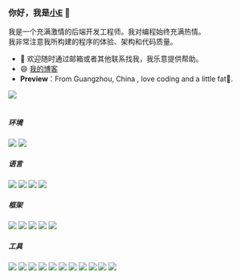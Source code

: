 ###  你好，我是<a href="https://github.com/embarce" target="_blank">小E</a> 👋
我是一个充满激情的后端开发工程师。我对编程始终充满热情。<br> 我非常注意我所构建的程序的体验、架构和代码质量。
- 💬 欢迎随时通过邮箱或者其他联系找我，我乐意提供帮助。
- 😄 <a href="http://embracechw.top/">我的博客</a>
- **Preview**：From Guangzhou, China , love coding and a little fat🍔.
<!--
**embarce/embarce** is a ✨ _special_ ✨ repository because its `README.md` (this file) appears on your GitHub profile.

Here are some ideas to get you started:

- 🔭 I’m currently working on ...
- 🌱 I’m currently learning ...
- 👯 I’m looking to collaborate on ...
- 🤔 I’m looking for help with ...
- 💬 Ask me about ...
- 📫 How to reach me: ...
- 😄 Pronouns: ...
- ⚡ Fun fact: ...
-->
![](https://github-readme-stats.vercel.app/api?username=embarce&theme=dark)
<br>
<br>
##### 环境
![](https://img.shields.io/badge/OS-Linux-informational?style=flat&logo=linux&logoColor=white&color=ff69b4)
![](https://img.shields.io/badge/OS-Window-informational?style=flat&logo=windows&logoColor=white&color=ff69b4)
<br>
##### 语言
![](https://img.shields.io/badge/Code-JAVA-informational?style=flat&logo=java&logoColor=white&color=orange)
![](https://img.shields.io/badge/Code-Python-informational?style=flat&logo=python&logoColor=white&color=orange)
![](https://img.shields.io/badge/Code-Golang-informational?style=flat&logo=go&logoColor=white&color=orange)
![](https://img.shields.io/badge/Code-JavaScript-informational?style=flat&logo=javascript&logoColor=white&color=orange)
<br>
##### 框架
![](https://img.shields.io/badge/Frame-Spring-informational?style=flat&logo=spring&logoColor=white&color=blue)
![](https://img.shields.io/badge/Frame-SpringBoot-informational?style=flat&logo=springboot&logoColor=white&color=blue)
![](https://img.shields.io/badge/Frame-Flask-informational?style=flat&logo=flask&logoColor=white&color=blue)
![](https://img.shields.io/badge/Frame-Vue-informational?style=flat&logo=vue.js&logoColor=white&color=blue)
![](https://img.shields.io/badge/Frame-Gin-informational?style=flat&logo=gin&logoColor=white&color=blue)
<br>
##### 工具
![](https://img.shields.io/badge/Shell-Bash-informational?style=flat&logo=gnu-bash&logoColor=white&color=red)
![](https://img.shields.io/badge/Tools-MySQL-informational?style=flat&logo=mysql&logoColor=white&color=red)
![](https://img.shields.io/badge/Tools-redis-informational?style=flat&logo=redis&logoColor=white&color=red)
![](https://img.shields.io/badge/Tools-Docker-informational?style=flat&logo=docker&logoColor=white&color=red)
![](https://img.shields.io/badge/Tools-Kubernetes-informational?style=flat&logo=kubernetes&logoColor=white&color=red)
![](https://img.shields.io/badge/Tools-kafka-informational?style=flat&logo=kafka&logoColor=white&color=red)
![](https://img.shields.io/badge/Tools-es-informational?style=flat&logo=Elasticsearch&logoColor=white&color=red)
![](https://img.shields.io/badge/Editor-IntelliJ_IDEA-informational?style=flat&logo=intellij-idea&logoColor=white&color=red)
![](https://img.shields.io/badge/Editor-PyCharm-informational?style=flat&logo=pyCharm&logoColor=white&color=red)
![](https://img.shields.io/badge/Editor-GoLand-informational?style=flat&logo=GoLand&logoColor=white&color=red)
![](https://img.shields.io/badge/Editor-VisualStudioCode-informational?style=flat&logo=VisualStudioCode&logoColor=white&color=red)
